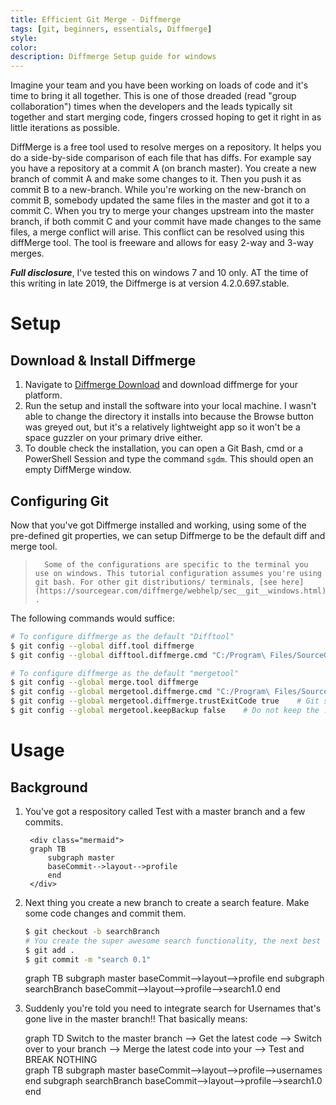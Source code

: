 ```yaml
---
title: Efficient Git Merge - Diffmerge
tags: [git, beginners, essentials, Diffmerge]
style: 
color: 
description: Diffmerge Setup guide for windows
---
```


Imagine your team and you have been working on loads of code and it's time to bring it all together. This is one of those dreaded (read "group collaboration") times when the developers and the leads typically sit together and start merging code, fingers crossed hoping to get it right in as little iterations as possible.

DiffMerge is a free tool used to resolve merges on a repository. It helps you do a side-by-side comparison of each file that has diffs. For example say you have a repository at a commit A (on branch master). You create a new branch of commit A and make some changes to it. Then you push it as commit B to a new-branch. While you're working on the new-branch on commit B, somebody updated the same files in the master and got it to a commit C. When you try to merge your changes upstream into the master branch, if both commit C and your commit have made changes to the same files, a merge conflict will arise. This conflict can be resolved using this diffMerge tool. The tool is freeware and allows for easy 2-way and 3-way merges.

***Full disclosure***, I've tested this on windows 7 and 10 only. AT the time of this writing in late 2019, the Diffmerge is at version 4.2.0.697.stable.

# Setup

## Download & Install Diffmerge


1. Navigate to [Diffmerge Download](https://sourcegear.com/diffmerge/downloads.php) and download diffmerge for your platform. 
2. Run the setup and install the software into your local machine. I wasn't able to change the directory it installs into because the Browse button was greyed out, but it's a relatively lightweight app so it won't be a space guzzler on your primary drive either. 
3. To double check the installation, you can open a Git Bash, cmd or a PowerShell Session and type the command `sgdm`. This should open an empty DiffMerge window.


## Configuring Git


Now that you've got Diffmerge installed and working, using some of the pre-defined git properties, we can setup Diffmerge to be the default diff and merge tool.

>       Some of the configurations are specific to the terminal you use on windows. This tutorial configuration assumes you're using git bash. For other git distributions/ terminals, [see here](https://sourcegear.com/diffmerge/webhelp/sec__git__windows.html) .

The following commands would suffice:

```bash
# To configure diffmerge as the default "Difftool"
$ git config --global diff.tool diffmerge
$ git config --global difftool.diffmerge.cmd "C:/Program\ Files/SourceGear/Common/DiffMerge/sgdm_cygwin.sh -p1=\"\$LOCAL\" -p2=\"\$REMOTE\" --title1="Original" --title2="Modified""

# To configure diffmerge as the default "mergetool"
$ git config --global merge.tool diffmerge
$ git config --global mergetool.diffmerge.cmd "C:/Program\ Files/SourceGear/Common/DiffMerge/sgdm_cygwin.sh -merge -result=\"\$MERGED\" -p1=\"\$LOCAL\" -p2=\"\$BASE\" -p3=\"\$REMOTE\" --title1="CurrentBranch" --title2="Result" --title3="IncomingBranch""
$ git config --global mergetool.diffmerge.trustExitCode true    # Git should trust the merge exit code returned by the mergetool
$ git config --global mergetool.keepBackup false    # Do not keep the .orig backup file post merge
```

# Usage

## Background

1. You've got a respository called Test with a master branch and a few commits.

        <div class="mermaid">
        graph TB
            subgraph master
            baseCommit-->layout-->profile
            end
        </div>

2. Next thing you create a new branch to create a search feature. Make some code changes and commit them.

    ```bash
    $ git checkout -b searchBranch
    # You create the super awesome search functionality, the next best thing to google perhaps?
    $ git add .
    $ git commit -m "search 0.1"
    ```


    <div class="mermaid">
    graph TB
        subgraph master
        baseCommit-->layout-->profile
        end
        subgraph searchBranch
        baseCommit-->layout-->profile-->search1.0
        end
    </div>

3. Suddenly you're told you need to integrate search for Usernames that's gone live in the master branch!! That basically means:

    <div class="mermaid">
    graph TD
        Switch to the master branch --> Get the latest code --> Switch over to your branch --> Merge the latest code into your --> Test and BREAK NOTHING
    </div>


    <div class="mermaid">
    graph TB
        subgraph master
        baseCommit-->layout-->profile-->usernames
        end
        subgraph searchBranch
        baseCommit-->layout-->profile-->search1.0
        end
    </div>